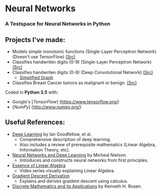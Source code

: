 # Neural Networks
### A Testspace for Neural Networks in Python

## Projects I've made:
- Models simple monotonic functions (Single-Layer Perceptron Network) (Doesn't use TensorFlow) [(Src)](src/pureNN/NeuralNetwork.py)
- Classifies handwriten digits (0-9) (Single-Layer Perceptron Network) [(Src)](src/MNIST/mnist_softmax.py)
- Classifies handwriten digits (0-9) (Deep Convolutional Network) [(Src)](src/MNIST/mnist_convolutional.py)
  - [Simplified Graph](https://raw.githubusercontent.com/ozanerhansha/NeuralNetworks/master/convNet.PNG)
- Classifies Breast Cancer tumors as malignant or benign. [(Src)](src/test/bcDiagnosis.py)

Coded in **Python 3.5** with:
- Google's [*TensorFlow*] (https://www.tensorflow.org/)
- [*NumPy*] (http://www.numpy.org/)

## Useful References:
- [Deep Learning](http://www.deeplearningbook.org) by Ian Goodfellow, et al.
  - Comprehensive description of deep learning.
  - Also includes a review of prerequisite mathematics (Linear Algebra, Information Theory, etc).
- [Neural Networks and Deep Learning](http://neuralnetworksanddeeplearning.com) by Micheal Nielson.
  - Introduces and constructs neural networks from first principles.
- [Essence of Linear Algebra](https://www.youtube.com/watch?v=kjBOesZCoqc&list=PLZHQObOWTQDPD3MizzM2xVFitgF8hE_ab)
  - Video series visually explaining Linear Algebra.
- [Gradient Descent Derivation](http://mccormickml.com/2014/03/04/gradient-descent-derivation/)
  - Explains and derives graident descent using calculus.
- [Discrete Mathematics and its Applications](https://isbnsearch.org/isbn/9780073383095) by Kenneth H. Rosen.
